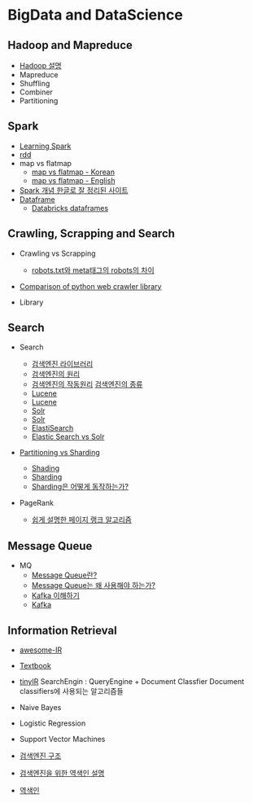 # BigData and DataScience

## Hadoop and Mapreduce

* [Hadoop 설명](https://www.joinc.co.kr/w/man/12/aws/bigdata/Fundamentals3)
* Mapreduce
* Shuffling
* Combiner
* Partitioning

## Spark

* [Learning Spark](https://d2.naver.com/news/8818403)
* [rdd](https://www.quora.com/Why-is-RDD-immutable-in-Spark)
* map vs flatmap
  * [map vs flatmap - Korean](https://smlee729.wordpress.com/2016/06/29/spark-map-flatmap-operations/)
  * [map vs flatmap - English](https://data-flair.training/blogs/apache-spark-map-vs-flatmap/)
* [Spark 개념 한글로 잘 정리된 사이트](http://helloino.tistory.com/20)
* [Dataframe](http://12bme.tistory.com/307)
  * [Databricks dataframes](https://docs.databricks.com/spark/latest/dataframes-datasets/introduction-to-dataframes-python.html)



## Crawling, Scrapping and Search

* Crawling vs Scrapping
  * [robots.txt와 meta태그의 robots의 차이](http://www.seo-korea.com/robots-txt-%ED%8C%8C%EC%9D%BC%EA%B3%BC-meta-robots-%ED%83%9C%EA%B7%B8%EC%9D%98-%EC%B0%A8%EC%9D%B4%EC%A0%90/)

* [Comparison of python web crawler library](https://python.gotrained.com/python-web-scraping-libraries/)

* Library

## Search
* Search
  * [검색엔진 라이브러리](http://khanrc.tistory.com/entry/%EA%B2%80%EC%83%89%EC%97%94%EC%A7%84-%EB%9D%BC%EC%9D%B4%EB%B8%8C%EB%9F%AC%EB%A6%AC)
  * [검색엔진의 원리](http://www.seo-korea.com/%EA%B2%80%EC%83%89%EC%97%94%EC%A7%84%EC%9D%98-%EC%9B%90%EB%A6%AC/)
  * [검색엔진의 작동원리](http://www.aun-korea.com/%E3%80%90%EC%B9%BC%EB%9F%BC02%E3%80%91seo%EA%B8%B0%EC%B4%88%EB%B6%80%ED%84%B0-%ED%95%9C%EA%B1%B8%EC%9D%8C%EC%94%A9-%EA%B2%80%EC%83%89%EC%97%94%EC%A7%84%EC%9D%98-%EC%9E%91%EB%8F%99%EC%9B%90%EB%A6%AC/)
  [검색엔진의 종류](http://www.zinicap.kr/archives/5273)
  * [Lucene](http://brownbears.tistory.com/6)
  * [Lucene](http://linuxism.tistory.com/898)
  * [Solr](http://mohini.tistory.com/1)
  * [Solr](http://blog.naver.com/PostView.nhn?blogId=parkjy76&logNo=30165989259)
  * [ElastiSearch](https://17billion.github.io/elastic/2017/07/14/elastic_search_overview.html)
  * [Elastic Search vs Solr](http://hochul.net/blog/%EC%98%A4%ED%94%88%EC%86%8C%EC%8A%A4-%EA%B2%80%EC%83%89%EC%97%94%EC%A7%84-%EB%B9%84%EA%B5%90-solr-vs-elasticsearch/)

* [Partitioning vs Sharding](http://theeye.pe.kr/archives/1917)
  * [Shading](https://nesoy.github.io/articles/2018-05/Database-Shard)
  * [Sharding](http://genesis8.tistory.com/211)
  * [Sharding은 어떻게 동작하는가?](http://eminentstar.tistory.com/54)


* PageRank
  * [쉽게 설명한 페이지 랭크 알고리즘](https://sungmooncho.com/2012/08/26/pagerank/)

## Message Queue
* MQ
  * [Message Queue란?](http://zzong.net/post/3)
  * [Message Queue는 왜 사용해야 하는가?](http://www.icelancer.com/2016/12/message-queue.html)
  * [Kafka 이해하기](https://medium.com/@umanking/%EC%B9%B4%ED%94%84%EC%B9%B4%EC%97%90-%EB%8C%80%ED%95%B4%EC%84%9C-%EC%9D%B4%EC%95%BC%EA%B8%B0-%ED%95%98%EA%B8%B0%EC%A0%84%EC%97%90-%EB%A8%BC%EC%A0%80-data%EC%97%90-%EB%8C%80%ED%95%B4%EC%84%9C-%EC%9D%B4%EC%95%BC%EA%B8%B0%ED%95%B4%EB%B3%B4%EC%9E%90-d2e3ca2f3c2)
  * [Kafka](http://epicdevs.com/17)

## Information Retrieval
* [awesome-IR]( https://github.com/harpribot/awesome-information-retrieval)
* [Textbook](http://ciir.cs.umass.edu/downloads/SEIRiP.pdf)
* [tinyIR](https://github.com/tonybeltramelli/Information-Retrieval-System)
SearchEngin :  QueryEngine + Document Classfier
Document classifiers에 사용되는 알고리즘들
* Naive Bayes
* Logistic Regression
* Support Vector Machines

* [검색엔진 구조](http://librarians.tistory.com/210)
* [검색엔진을 위한 역색인 설명](https://blog.lael.be/post/3056)
* [역색인](http://giyatto.tistory.com/2)

